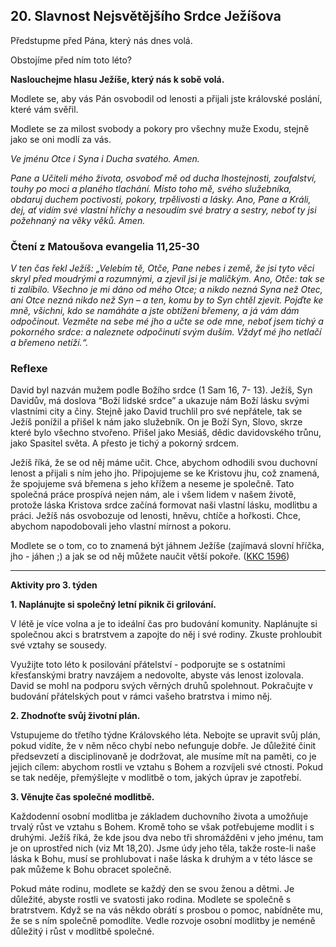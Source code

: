 ## 20. **Slavnost Nejsvětějšího Srdce Ježíšova**

Předstupme před Pána, který nás dnes volá.

Obstojíme před ním toto léto?

**Naslouchejme hlasu Ježíše, který nás k sobě volá.**

Modlete se, aby vás Pán osvobodil od lenosti a přijali jste královské poslání, které vám svěřil.

Modlete se za milost svobody a pokory pro všechny muže Exodu, stejně jako se oni modlí za vás.

_Ve jménu Otce i Syna i Ducha svatého. Amen._

_Pane a Učiteli mého života, osvoboď mě od ducha lhostejnosti, zoufalství, touhy po moci a planého tlachání. Místo toho mě, svého služebníka, obdaruj duchem poctivosti, pokory, trpělivosti a lásky. Ano, Pane a Králi, dej, ať vidím své vlastní hříchy a nesoudím své bratry a sestry, neboť ty jsi požehnaný na věky věků. Amen._

### Čtení z Matoušova evangelia 11,25-30

_V ten čas řekl Ježíš: „Velebím tě, Otče, Pane nebes i země, že jsi tyto věci skryl před moudrými a rozumnými, a zjevil jsi je maličkým. Ano, Otče: tak se ti zalíbilo. Všechno je mi dáno od mého Otce; a nikdo nezná Syna než Otec, ani Otce nezná nikdo než Syn – a ten, komu by to Syn chtěl zjevit. Pojďte ke mně, všichni, kdo se namáháte a jste obtíženi břemeny, a já vám dám odpočinout. Vezměte na sebe mé jho a učte se ode mne, neboť jsem tichý a pokorného srdce: a naleznete odpočinutí svým duším. Vždyť mé jho netlačí a břemeno netíží.“._

### Reflexe

David byl nazván mužem podle Božího srdce (1 Sam 16, 7- 13). Ježíš, Syn Davidův, má doslova “Boží lidské srdce” a ukazuje nám Boží lásku svými vlastními city a činy. Stejně jako David truchlil pro své nepřátele, tak se Ježíš ponížil a přišel k nám jako služebník. On je Boží Syn, Slovo, skrze které bylo všechno stvořeno. Přišel jako Mesiáš, dědic davidovského trůnu, jako Spasitel světa. A přesto je tichý a pokorný srdcem.

Ježíš říká, že se od něj máme učit. Chce, abychom odhodili svou duchovní lenost a přijali s ním jeho jho. Připojujeme se ke Kristovu jhu, což znamená, že spojujeme svá břemena s jeho křížem a neseme je společně. Tato společná práce prospívá nejen nám, ale i všem lidem v našem životě, protože láska Kristova srdce začíná formovat naši vlastní lásku, modlitbu a práci. Ježíš nás osvobozuje od lenosti, hněvu, chtíče a hořkosti. Chce, abychom napodobovali jeho vlastní mírnost a pokoru.

Modlete se o tom, co to znamená být jáhnem Ježíše (zajímavá slovní hříčka, jho - jáhen ;) a jak se od něj můžete naučit větší pokoře. ([KKC 1596](http://www.katechismus.cz/paragraf.php?sel_paragraf=1596))

---

**Aktivity pro 3. týden**

**1. Naplánujte si společný letní piknik či grilování.**

V létě je více volna a je to ideální čas pro budování komunity. Naplánujte si společnou akci s bratrstvem a zapojte do něj i své rodiny. Zkuste prohloubit své vztahy se sousedy.

Využijte toto léto k posilování přátelství - podporujte se s ostatními křesťanskými bratry navzájem a nedovolte, abyste vás lenost izolovala. David se mohl na podporu svých věrných druhů spolehnout. Pokračujte v budování přátelských pout v rámci vašeho bratrstva i mimo něj.

**2. Zhodnoťte svůj životní plán.**

Vstupujeme do třetího týdne Královského léta. Nebojte se upravit svůj plán, pokud vidíte, že v něm něco chybí nebo nefunguje dobře. Je důležité činit předsevzetí a disciplinovaně je dodržovat, ale musíme mít na paměti, co je jejich cílem: abychom rostli ve vztahu s Bohem a rozvíjeli své ctnosti. Pokud se tak neděje, přemýšlejte v modlitbě o tom, jakých úprav je zapotřebí.

**3. Věnujte čas společné modlitbě.**

Každodenní osobní modlitba je základem duchovního života a umožňuje trvalý růst ve vztahu s Bohem. Kromě toho se však potřebujeme modlit i s druhými. Ježíš říká, že kde jsou dva nebo tři shromážděni v jeho jménu, tam je on uprostřed nich (viz Mt 18,20). Jsme údy jeho těla, takže roste-li naše láska k Bohu, musí se prohlubovat i naše láska k druhým a v této lásce se pak můžeme k Bohu obracet společně.

Pokud máte rodinu, modlete se každý den se svou ženou a dětmi. Je důležité, abyste rostli ve svatosti jako rodina. Modlete se společně s bratrstvem. Když se na vás někdo obrátí s prosbou o pomoc, nabídněte mu, že se s ním společně pomodlíte. Vedle rozvoje osobní modlitby je neméně důležitý i růst v modlitbě společné.
